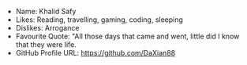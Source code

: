 - Name: Khalid Safy
- Likes: Reading, travelling, gaming, coding, sleeping
- Dislikes: Arrogance
- Favourite Quote: "All those days that came and went, little did I know that they were life.
- GitHub Profile URL: https://github.com/DaXian88
